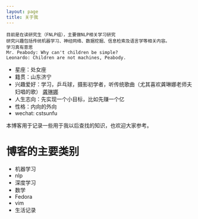 ```yaml
---
layout: page
title: 关于我 
---
```

```
目前是在读研究生（FNLP组），主要做NLP相关学习研究
研究兴趣包括传统机器学习、神经网络、数据挖掘、信息检索及语言学等相关内容。
学习真有意思
Mr. Peabody: Why can't children be simple?
Leonardo: Children are not machines, Peabody.
```

- 星座：处女座
- 籍贯：山东济宁
- 兴趣爱好：学习，乒乓球，摄影初学者，听传统歌曲（尤其喜欢龚琳娜老师夫妇唱的歌） [龚琳娜](https://cstsunfu.github.io/2017/11/gonglinna/)
- 人生志向：先实现一个小目标，比如先赚一个亿
- 性格：内向的外向
- wechat: cstsunfu


本博客用于记录一些用于我以后查找的知识，也欢迎大家参考。


# 博客的主要类别

- 机器学习
- nlp
- 深度学习
- 数学
- Fedora
- vim
- 生活记录
